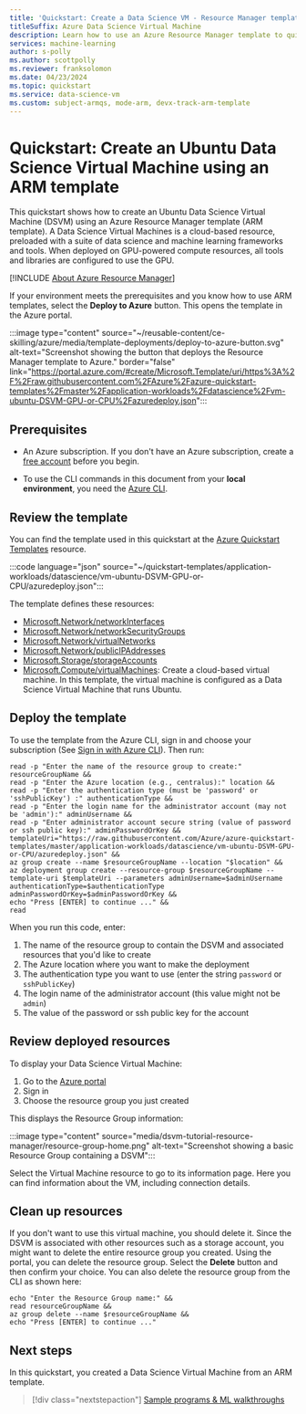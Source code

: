 ```yaml
---
title: 'Quickstart: Create a Data Science VM - Resource Manager template'
titleSuffix: Azure Data Science Virtual Machine
description: Learn how to use an Azure Resource Manager template to quickly deploy a Data Science Virtual Machine
services: machine-learning
author: s-polly
ms.author: scottpolly
ms.reviewer: franksolomon
ms.date: 04/23/2024
ms.topic: quickstart
ms.service: data-science-vm
ms.custom: subject-armqs, mode-arm, devx-track-arm-template
---
```


# Quickstart: Create an Ubuntu Data Science Virtual Machine using an ARM template

This quickstart shows how to create an Ubuntu Data Science Virtual Machine (DSVM) using an Azure Resource Manager template (ARM template). A Data Science Virtual Machines is a cloud-based resource, preloaded with a suite of data science and machine learning frameworks and tools. When deployed on GPU-powered compute resources, all tools and libraries are configured to use the GPU.

[!INCLUDE [About Azure Resource Manager](../../../includes/resource-manager-quickstart-introduction.md)]

If your environment meets the prerequisites and you know how to use ARM templates, select the **Deploy to Azure** button. This opens the template in the Azure portal.

:::image type="content" source="~/reusable-content/ce-skilling/azure/media/template-deployments/deploy-to-azure-button.svg" alt-text="Screenshot showing the button that deploys the Resource Manager template to Azure." border="false" link="https://portal.azure.com/#create/Microsoft.Template/uri/https%3A%2F%2Fraw.githubusercontent.com%2FAzure%2Fazure-quickstart-templates%2Fmaster%2Fapplication-workloads%2Fdatascience%2Fvm-ubuntu-DSVM-GPU-or-CPU%2Fazuredeploy.json":::

## Prerequisites

* An Azure subscription. If you don't have an Azure subscription, create a [free account](https://azure.microsoft.com/free/services/machine-learning/) before you begin.

* To use the CLI commands in this document from your **local environment**, you need the [Azure CLI](/cli/azure/install-azure-cli).

## Review the template

You can find the template used in this quickstart at the [Azure Quickstart Templates](https://azure.microsoft.com/resources/templates/vm-ubuntu-DSVM-GPU-or-CPU/) resource.

:::code language="json" source="~/quickstart-templates/application-workloads/datascience/vm-ubuntu-DSVM-GPU-or-CPU/azuredeploy.json":::

The template defines these resources:

* [Microsoft.Network/networkInterfaces](/azure/templates/microsoft.network/networkinterfaces)
* [Microsoft.Network/networkSecurityGroups](/azure/templates/microsoft.network/networksecuritygroups)
* [Microsoft.Network/virtualNetworks](/azure/templates/microsoft.network/virtualnetworks)
* [Microsoft.Network/publicIPAddresses](/azure/templates/microsoft.network/publicipaddresses)
* [Microsoft.Storage/storageAccounts](/azure/templates/microsoft.storage/storageaccounts)
* [Microsoft.Compute/virtualMachines](/azure/templates/microsoft.compute/virtualmachines): Create a cloud-based virtual machine. In this template, the virtual machine is configured as a Data Science Virtual Machine that runs Ubuntu.

## Deploy the template

To use the template from the Azure CLI, sign in and choose your subscription (See [Sign in with Azure CLI](/cli/azure/authenticate-azure-cli)). Then run:

```azurecli-interactive
read -p "Enter the name of the resource group to create:" resourceGroupName &&
read -p "Enter the Azure location (e.g., centralus):" location &&
read -p "Enter the authentication type (must be 'password' or 'sshPublicKey') :" authenticationType &&
read -p "Enter the login name for the administrator account (may not be 'admin'):" adminUsername &&
read -p "Enter administrator account secure string (value of password or ssh public key):" adminPasswordOrKey &&
templateUri="https://raw.githubusercontent.com/Azure/azure-quickstart-templates/master/application-workloads/datascience/vm-ubuntu-DSVM-GPU-or-CPU/azuredeploy.json" &&
az group create --name $resourceGroupName --location "$location" &&
az deployment group create --resource-group $resourceGroupName --template-uri $templateUri --parameters adminUsername=$adminUsername authenticationType=$authenticationType adminPasswordOrKey=$adminPasswordOrKey &&
echo "Press [ENTER] to continue ..." &&
read
```

When you run this code, enter:

1. The name of the resource group to contain the DSVM and associated resources that you'd like to create
1. The Azure location where you want to make the deployment
1. The authentication type you want to use (enter the string `password` or `sshPublicKey`)
1. The login name of the administrator account (this value might not be `admin`)
1. The value of the password or ssh public key for the account

## Review deployed resources

To display your Data Science Virtual Machine:

1. Go to the [Azure portal](https://portal.azure.com)
1. Sign in
1. Choose the resource group you just created

This displays the Resource Group information:

:::image type="content" source="media/dsvm-tutorial-resource-manager/resource-group-home.png" alt-text="Screenshot showing a basic Resource Group containing a DSVM":::

Select the Virtual Machine resource to go to its information page. Here you can find information about the VM, including connection details.

## Clean up resources

If you don't want to use this virtual machine, you should delete it. Since the DSVM is associated with other resources such as a storage account, you might want to delete the entire resource group you created. Using the portal, you can delete the resource group. Select the **Delete** button and then confirm your choice. You can also delete the resource group from the CLI as shown here:

```azurecli-interactive
echo "Enter the Resource Group name:" &&
read resourceGroupName &&
az group delete --name $resourceGroupName &&
echo "Press [ENTER] to continue ..."
```

## Next steps

In this quickstart, you created a Data Science Virtual Machine from an ARM template.

> [!div class="nextstepaction"]
> [Sample programs & ML walkthroughs](dsvm-samples-and-walkthroughs.md)
